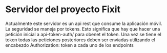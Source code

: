 # Servidor del proyecto Fixit

Actualmente este servidor es un api rest que consume la aplicación móvil. La seguridad se maneja por tokens. Esto significa que hay que hacer una petición inicial a  api-token-auth/ para obenet el token. Una vez se tiene el token todas las peticiones posteriores deben ser enviadas utilizando el encabezdo Authorization: token <token obtenido> a cada uno de los endpoints
